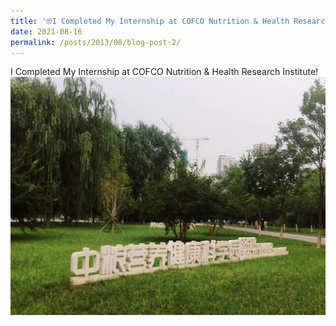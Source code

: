 ```yaml
---
title: '🤓I Completed My Internship at COFCO Nutrition & Health Research Institute!'
date: 2021-08-16
permalink: /posts/2013/08/blog-post-2/
---
```

I Completed My Internship at COFCO Nutrition & Health Research Institute!
![Internship at COFCO](/images/cofco-internship.png)
